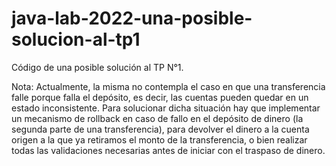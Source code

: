# java-lab-2022-una-posible-solucion-al-tp1
Código de una posible solución al TP N°1. 

Nota: Actualmente, la misma no contempla el caso en que una transferencia falle porque falla el depósito, es decir, 
las cuentas pueden quedar en un estado inconsistente. Para solucionar dicha situación hay que implementar un mecanismo
de rollback en caso de fallo en el depósito de dinero (la segunda parte de una transferencia), para devolver el dinero 
a la cuenta origen a la que ya retiramos el monto de la transferencia, o bien realizar todas las validaciones necesarias
antes de iniciar con el traspaso de dinero.

